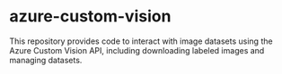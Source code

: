 # azure-custom-vision
This repository provides code to interact with image datasets using the Azure Custom Vision API, including downloading labeled images and managing datasets.

